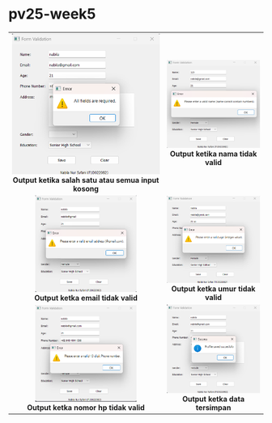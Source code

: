 # pv25-week5
<table align="center">
  <tr>
    <td align="center">
      <img src="1.png" width="300"/><br>
      <b>Output ketika salah satu atau semua input kosong</b>
    </td>
    <td align="center">
      <img src="2.png" width="200"/><br>
      <b>Output ketika nama tidak valid</b>
    </td>
  </tr>
  <tr>
    <td align="center">
      <img src="3.png" width="200"/><br>
      <b>Output ketka email tidak valid</b>
    </td>
    <td align="center">
      <img src="4.png" width="200"/><br>
      <b>Output ketka umur tidak valid </b>
    </td>
  </tr>
  <tr>
    <td align="center">
      <img src="5.png" width="200"/><br>
      <b>Output ketka nomor hp tidak valid </b>
    </td>
    <td align="center">
      <img src="6.png" width="200"/><br>
      <b>Output ketka data tersimpan</b>
    </td>
  </tr>
</table>
